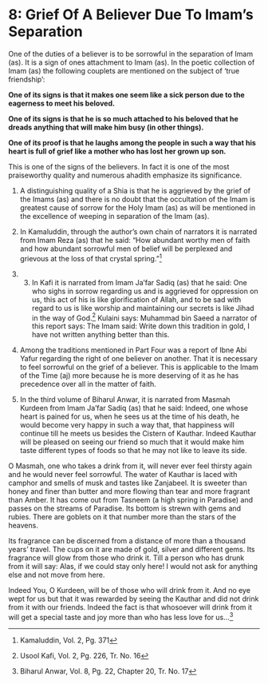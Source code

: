 8: Grief Of A Believer Due To Imam’s Separation
===============================================

One of the duties of a believer is to be sorrowful in the separation of
Imam (as). It is a sign of ones attachment to Imam (as). In the poetic
collection of Imam (as) the following couplets are mentioned on the
subject of ‘true friendship’:

**One of its signs is that it makes one seem like a sick person due to
the eagerness to meet his beloved.**

**One of its signs is that he is so much attached to his beloved that he
dreads anything that will make him busy (in other things).**

**One of its proof is that he laughs among the people in such a way that
his heart is full of grief like a mother who has lost her grown up
son.**

This is one of the signs of the believers. In fact it is one of the most
praiseworthy quality and numerous ahadith emphasize its significance.

1. A distinguishing quality of a Shia is that he is aggrieved by the
grief of the Imams (as) and there is no doubt that the occultation of
the Imam is greatest cause of sorrow for the Holy Imam (as) as will be
mentioned in the excellence of weeping in separation of the Imam (as).

2. In Kamaluddin, through the author’s own chain of narrators it is
narrated from Imam Reza (as) that he said: “How abundant worthy men of
faith and how abundant sorrowful men of belief will be perplexed and
grievous at the loss of that crystal spring.”[^1]

3. 3. In Kafi it is narrated from Imam Ja’far Sadiq (as) that he said:
One who sighs in sorrow regarding us and is aggrieved for oppression on
us, this act of his is like glorification of Allah, and to be sad with
regard to us is like worship and maintaining our secrets is like Jihad
in the way of God.[^2] Kulaini says: Muhammad bin Saeed a narrator of
this report says: The Imam said: Write down this tradition in gold, I
have not written anything better than this.

4. Among the traditions mentioned in Part Four was a report of Ibne Abi
Yafur regarding the right of one believer on another. That it is
necessary to feel sorrowful on the grief of a believer. This is
applicable to the Imam of the Time (aj) more because he is more
deserving of it as he has precedence over all in the matter of faith.

5. In the third volume of Biharul Anwar, it is narrated from Masmah
Kurdeen from Imam Ja’far Sadiq (as) that he said: Indeed, one whose
heart is pained for us, when he sees us at the time of his death, he
would become very happy in such a way that, that happiness will continue
till he meets us besides the Cistern of Kauthar. Indeed Kauthar will be
pleased on seeing our friend so much that it would make him taste
different types of foods so that he may not like to leave its side.

O Masmah, one who takes a drink from it, will never ever feel thirsty
again and he would never feel sorrowful. The water of Kauthar is laced
with camphor and smells of musk and tastes like Zanjabeel. It is sweeter
than honey and finer than butter and more flowing than tear and more
fragrant than Amber. It has come out from Tasneem (a high spring in
Paradise) and passes on the streams of Paradise. Its bottom is strewn
with gems and rubies. There are goblets on it that number more than the
stars of the heavens.

Its fragrance can be discerned from a distance of more than a thousand
years’ travel. The cups on it are made of gold, silver and different
gems. Its fragrance will glow from those who drink it. Till a person who
has drunk from it will say: Alas, if we could stay only here! I would
not ask for anything else and not move from here.

Indeed You, O Kurdeen, will be of those who will drink from it. And no
eye wept for us but that it was rewarded by seeing the Kauthar and did
not drink from it with our friends. Indeed the fact is that whosoever
will drink from it will get a special taste and joy more than who has
less love for us…[^3]

[^1]: Kamaluddin, Vol. 2, Pg. 371

[^2]: Usool Kafi, Vol. 2, Pg. 226, Tr. No. 16

[^3]: Biharul Anwar, Vol. 8, Pg. 22, Chapter 20, Tr. No. 17


